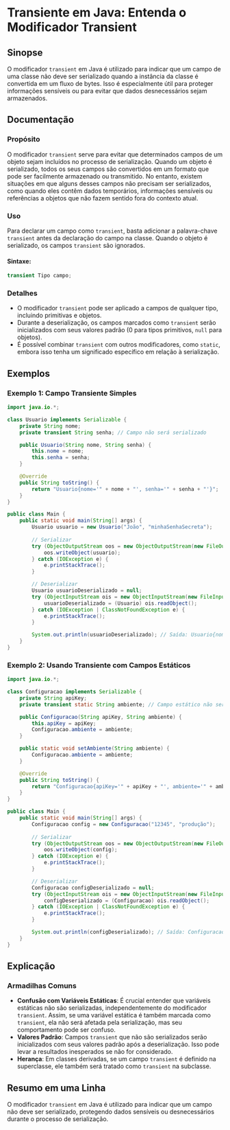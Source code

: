 <!--
Meta Description: # Transiente em Java: Entenda o Modificador Transient ## Sinopse O modificador `transient` em Java é utilizado para indicar que um campo de uma classe...
Meta Keywords: transient, string, usuario, não, ser
-->

# Transiente em Java: Entenda o Modificador Transient

## Sinopse
O modificador `transient` em Java é utilizado para indicar que um campo de uma classe não deve ser serializado quando a instância da classe é convertida em um fluxo de bytes. Isso é especialmente útil para proteger informações sensíveis ou para evitar que dados desnecessários sejam armazenados.

## Documentação
### Propósito
O modificador `transient` serve para evitar que determinados campos de um objeto sejam incluídos no processo de serialização. Quando um objeto é serializado, todos os seus campos são convertidos em um formato que pode ser facilmente armazenado ou transmitido. No entanto, existem situações em que alguns desses campos não precisam ser serializados, como quando eles contêm dados temporários, informações sensíveis ou referências a objetos que não fazem sentido fora do contexto atual.

### Uso
Para declarar um campo como `transient`, basta adicionar a palavra-chave `transient` antes da declaração do campo na classe. Quando o objeto é serializado, os campos `transient` são ignorados.

#### Sintaxe:
```java
transient Tipo campo;
```

### Detalhes
- O modificador `transient` pode ser aplicado a campos de qualquer tipo, incluindo primitivas e objetos.
- Durante a deserialização, os campos marcados como `transient` serão inicializados com seus valores padrão (0 para tipos primitivos, `null` para objetos).
- É possível combinar `transient` com outros modificadores, como `static`, embora isso tenha um significado específico em relação à serialização.

## Exemplos

### Exemplo 1: Campo Transiente Simples
```java
import java.io.*;

class Usuario implements Serializable {
    private String nome;
    private transient String senha; // Campo não será serializado

    public Usuario(String nome, String senha) {
        this.nome = nome;
        this.senha = senha;
    }

    @Override
    public String toString() {
        return "Usuario{nome='" + nome + "', senha='" + senha + "'}";
    }
}

public class Main {
    public static void main(String[] args) {
        Usuario usuario = new Usuario("João", "minhaSenhaSecreta");
        
        // Serializar
        try (ObjectOutputStream oos = new ObjectOutputStream(new FileOutputStream("usuario.ser"))) {
            oos.writeObject(usuario);
        } catch (IOException e) {
            e.printStackTrace();
        }

        // Deserializar
        Usuario usuarioDeserializado = null;
        try (ObjectInputStream ois = new ObjectInputStream(new FileInputStream("usuario.ser"))) {
            usuarioDeserializado = (Usuario) ois.readObject();
        } catch (IOException | ClassNotFoundException e) {
            e.printStackTrace();
        }

        System.out.println(usuarioDeserializado); // Saída: Usuario{nome='João', senha='null'}
    }
}
```

### Exemplo 2: Usando Transiente com Campos Estáticos
```java
import java.io.*;

class Configuracao implements Serializable {
    private String apiKey;
    private transient static String ambiente; // Campo estático não será serializado

    public Configuracao(String apiKey, String ambiente) {
        this.apiKey = apiKey;
        Configuracao.ambiente = ambiente;
    }

    public static void setAmbiente(String ambiente) {
        Configuracao.ambiente = ambiente;
    }

    @Override
    public String toString() {
        return "Configuracao{apiKey='" + apiKey + "', ambiente='" + ambiente + "'}";
    }
}

public class Main {
    public static void main(String[] args) {
        Configuracao config = new Configuracao("12345", "produção");
        
        // Serializar
        try (ObjectOutputStream oos = new ObjectOutputStream(new FileOutputStream("config.ser"))) {
            oos.writeObject(config);
        } catch (IOException e) {
            e.printStackTrace();
        }

        // Deserializar
        Configuracao configDeserializado = null;
        try (ObjectInputStream ois = new ObjectInputStream(new FileInputStream("config.ser"))) {
            configDeserializado = (Configuracao) ois.readObject();
        } catch (IOException | ClassNotFoundException e) {
            e.printStackTrace();
        }

        System.out.println(configDeserializado); // Saída: Configuracao{apiKey='12345', ambiente='null'}
    }
}
```

## Explicação
### Armadilhas Comuns
- **Confusão com Variáveis Estáticas**: É crucial entender que variáveis estáticas não são serializadas, independentemente do modificador `transient`. Assim, se uma variável estática é também marcada como `transient`, ela não será afetada pela serialização, mas seu comportamento pode ser confuso.
- **Valores Padrão**: Campos `transient` que não são serializados serão inicializados com seus valores padrão após a deserialização. Isso pode levar a resultados inesperados se não for considerado.
- **Herança**: Em classes derivadas, se um campo `transient` é definido na superclasse, ele também será tratado como `transient` na subclasse.

## Resumo em uma Linha
O modificador `transient` em Java é utilizado para indicar que um campo não deve ser serializado, protegendo dados sensíveis ou desnecessários durante o processo de serialização.